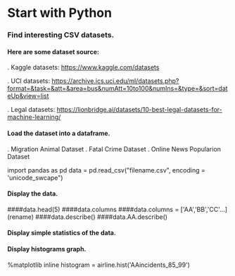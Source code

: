 # Start with Python
### Find interesting CSV datasets.

#### Here are some dataset source:

. Kaggle datasets: https://www.kaggle.com/datasets 

. UCI datasets: https://archive.ics.uci.edu/ml/datasets.php?format=&task=&att=&area=bus&numAtt=10to100&numIns=&type=&sort=dateUp&view=list 

. Legal datasets: https://lionbridge.ai/datasets/10-best-legal-datasets-for-machine-learning/ 


#### Load the dataset into a dataframe.
. Migration Animal Dataset
. Fatal Crime Dataset
. Online News Popularion Dataset

import pandas as pd
data = pd.read_csv("filename.csv", encoding = 'unicode_swcape")

#### Display the data.
####data.head(5)
####data.columns
####data.columns = ['AA','BB','CC'...] (rename)
####data.describe()
####data.AA.describe()

#### Display simple statistics of the data.

#### Display histograms graph. 
%matplotlib inline
histogram = airline.hist('AAincidents_85_99')
